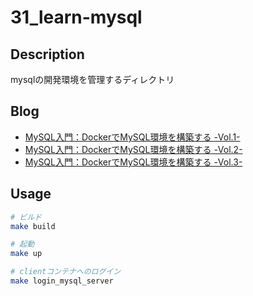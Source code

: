 # 31_learn-mysql

## Description

mysqlの開発環境を管理するディレクトリ

## Blog

- [MySQL入門：DockerでMySQL環境を構築する -Vol.1-](https://yossi-note.com/introduction-to-mysql-build-a-mysql-environment-with-docker-vol-1/)
- [MySQL入門：DockerでMySQL環境を構築する -Vol.2-](https://yossi-note.com/introduction-to-mysql-build-a-mysql-environment-with-docker-vol-2/)
- [MySQL入門：DockerでMySQL環境を構築する -Vol.3-](https://yossi-note.com/introduction-to-mysql-build-a-mysql-environment-with-docker-vol-3/)

## Usage

```sh
# ビルド
make build

# 起動
make up

# clientコンテナへのログイン
make login_mysql_server
```
